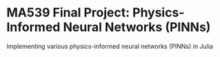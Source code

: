 # MA539 Final Project: Physics-Informed Neural Networks (PINNs)
Implementing various physics-informed neural networks (PINNs) in Julia
